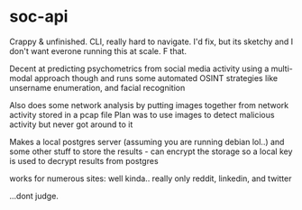 # soc-api

Crappy & unfinished. CLI, really hard to navigate. I'd fix, but its sketchy and I don't want everone running this at scale. F that.

Decent at predicting psychometrics from social media activity using a multi-modal approach though and runs some automated OSINT strategies like unsername enumeration, and facial recognition

Also does some network analysis by putting images together from network activity stored in a pcap file 
  Plan was to use images to detect malicious activity but never got around to it

Makes a local postgres server (assuming you are running debian lol..) and some other stuff to store the results - can encrypt the storage so a local key is used to decrypt results from postgres

works for numerous sites:
  well kinda.. really only reddit, linkedin, and twitter
  
  
  
  ...dont judge.
